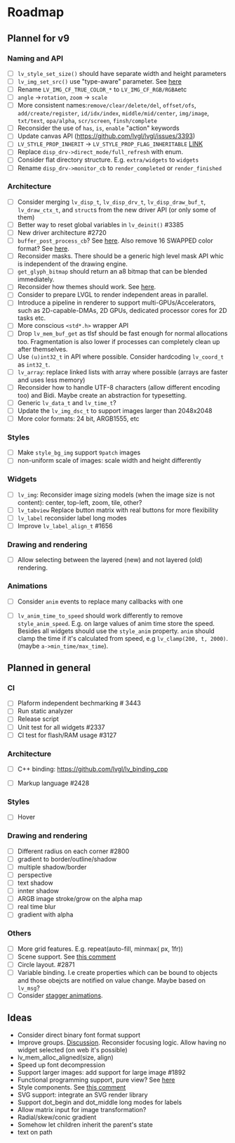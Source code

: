 # Roadmap

## Plannel for v9

### Naming and API  
- [ ] `lv_style_set_size()` should have separate width and height parameters
- [ ] `lv_img_set_src()` use "type-aware" parameter. See [here](https://github.com/lvgl/lvgl/tree/arch/img-decode-rework)
- [ ] Rename `LV_IMG_CF_TRUE_COLOR_*` to `LV_IMG_CF_RGB/RGBA`etc
- [ ] `angle` ->`rotation`, `zoom` -> `scale`
- [ ] More consistent names:`remove/clear/delete/del`, `offset/ofs`, `add/create/register`, `id/idx/index`, `middle/mid/center`, `img/image`, `txt/text`, `opa/alpha`, `scr/screen`, `finsh/complete`
- [ ] Reconsider the use of `has`, `is`, `enable` "action" keywords
- [ ] Update canvas API (https://github.com/lvgl/lvgl/issues/3393)
- [ ] `LV_STYLE_PROP_INHERIT` -> `LV_STYLE_PROP_FLAG_INHERITABLE` [LINK](https://github.com/lvgl/lvgl/pull/3390#discussion_r885915769)
- [ ] Replace `disp_drv->direct_mode/full_refresh` with enum.
- [ ] Consider flat directory structure. E.g. `extra/widgets` to `widgets`
- [ ] Rename `disp_drv->monitor_cb` to `render_completed` or `render_finished` 

### Architecture
- [ ] Consider merging `lv_disp_t`, `lv_disp_drv_t`, `lv_disp_draw_buf_t`, `lv_draw_ctx_t`, and `struct`s from the new driver API (or only some of them)
- [ ] Better way to reset global variables in `lv_deinit()` #3385  
- [ ] New driver architecture #2720
- [ ] `buffer_post_process_cb`? See [here](https://github.com/lvgl/lvgl/issues/3379#issuecomment-1147954592).  Also remove 16 SWAPPED color format? See [here](https://github.com/lvgl/lvgl/issues/3379#issuecomment-1140886258).
- [ ] Reconsider masks. There should be a generic high level mask API whic is independent of the drawing engine. 
- [ ] `get_glyph_bitmap` should return an a8 bitmap that can be blended immediately.  
- [ ] Reconsider how themes should work. See [here](https://github.com/lvgl/lvgl/pull/3390#pullrequestreview-990710921).
- [ ] Consider to prepare LVGL to render independent areas in parallel. 
- [ ] Introduce a pipeline in renderer to support multi-GPUs/Accelerators, such as 2D-capable-DMAs, 2D GPUs, dedicated processor cores for 2D tasks etc.
- [ ] More conscious `<std*.h>` wrapper API 
- [ ] Drop `lv_mem_buf_get` as tlsf should be fast enough for normal allocations too. Fragmentation is also lower if processes can completely clean up after themselves.  
- [ ] Use `(u)int32_t` in API where possible. Consider hardcoding `lv_coord_t` as `int32_t`. 
- [ ] `lv_array`: replace linked lists with array where possible (arrays are faster and uses less memory)
- [ ] Reconsider how to handle UTF-8 characters (allow different encoding too) and Bidi. Maybe create an abstraction for typesetting.     
- [ ] Generic `lv_data_t` and `lv_time_t`?  
- [ ] Update the `lv_img_dsc_t` to support images larger than 2048x2048
- [ ] More color formats: 24 bit, ARGB1555, etc    
  
### Styles
- [ ] Make `style_bg_img` support `9patch` images
- [ ] non-uniform scale of images: scale width and height differently
  
### Widgets
- [ ] `lv_img`: Reconsider image sizing models (when the image size is not content): center, top-left, zoom, tile, other?
- [ ] `lv_tabview` Replace button matrix with real buttons for more flexibility
- [ ] `lv_label` reconsider label long modes
- [ ] Improve `lv_label_align_t` #1656
  
### Drawing and rendering
- [ ] Allow selecting between the layered (new) and not layered (old) rendering. 

  
 ### Animations
- [ ] Consider `anim` events to replace many callbacks with one
- [ ] `lv_anim_time_to_speed` should work differently to remove `style_anim_speed`. E.g. on large values of anim time store the speed.   Besides all widgets should use the `style_anim` property. `anim` should clamp the time if it's calculated from speed, e.g `lv_clamp(200, t, 2000)`. (maybe `a->min_time/max_time`). 
  

## Planned in general
  
### CI
- [ ] Plaform independent bechmarking #  3443
- [ ] Run static analyzer
- [ ] Release script
- [ ] Unit test for all widgets #2337
- [ ] CI test for flash/RAM usage #3127

### Architecture
- [ ] C++ binding: https://github.com/lvgl/lv_binding_cpp
- [ ] Markup language #2428


### Styles
- [ ] Hover
  
### Drawing and rendering
- [ ] Different radius on each corner #2800
- [ ] gradient to border/outline/shadow
- [ ] multiple shadow/border
- [ ] perspective
- [ ] text shadow
- [ ] innter shadow
- [ ] ARGB image stroke/grow on the alpha map
- [ ] real time blur
- [ ] gradient with alpha
  
### Others
- [ ] More grid features. E.g. repeat(auto-fill, minmax( <value> px, 1fr))
- [ ] Scene support. See [this comment](https://github.com/lvgl/lvgl/issues/2790#issuecomment-965100911)
- [ ] Circle layout. #2871
- [ ] Variable binding. I.e create properties which can be bound to objects and those obejcts are notified on value change. Maybe based on `lv_msg`?
- [ ] Consider [stagger animations](https://greensock.com/docs/v3/Staggers).
  
## Ideas
- Consider direct binary font format support
- Improve groups. [Discussion](https://forum.lvgl.io/t/lv-group-tabindex/2927/3). Reconsider focusing logic. Allow having no widget selected (on web it's possible)
- lv_mem_alloc_aligned(size, align)
- Speed up font decompression
- Support larger images: add support for large image #1892
- Functional programming support, pure view? See [here](https://www.freecodecamp.org/news/the-revolution-of-pure-views-aed339db7da4/)
- Style components. See [this comment](https://github.com/lvgl/lvgl/issues/2790#issuecomment-965100911)
- SVG support: integrate an SVG render library
- Support dot_begin and dot_middle long modes for labels  
- Allow matrix input for image transformation?  
- Radial/skew/conic gradient
- Somehow let children inherit the parent's state
- text on path
